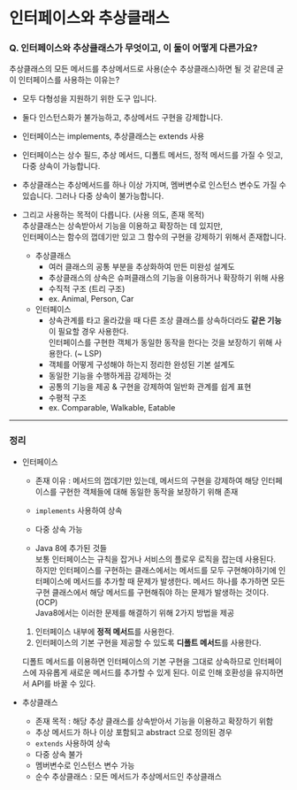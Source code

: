 # 인터페이스와 추상클래스
### Q. 인터페이스와 추상클래스가 무엇이고, 이 둘이 어떻게 다른가요? 
추상클래스의 모든 메서드를 추상메서드로 사용(순수 추상클래스)하면 될 것 같은데 굳이 인터페이스를 사용하는 이유는? 

- 모두 다형성을 지원하기 위한 도구 입니다. 
- 둘다 인스턴스화가 불가능하고, 추상메서드 구현을 강제합니다. 

- 인터페이스는 implements, 추상클래스는 extends 사용 
- 인터페이스는 상수 필드, 추상 메서드, 디폴트 메서드, 정적 메서드를 가질 수 잇고, 다중 상속이 가능합니다. 
- 추상클래스는 추상메서드를 하나 이상 가지며, 멤버변수로 인스턴스 변수도 가질 수 있습니다. 그러나 다중 상속이 불가능합니다. 
- 그리고 사용하는 목적이 다릅니다. (사용 의도, 존재 목적)  
   추상클래스는 상속받아서 기능을 이용하고 확장하는 데 있지만,  
   인터페이스는 함수의 껍데기만 있고 그 함수의 구현을 강제하기 위해서 존재합니다. 
	- 추상클래스  
		- 여러 클래스의 공통 부분을 추상화하여 만든 미완성 설계도 
		- 추상클래스의 상속은 슈퍼클래스의 기능을 이용하거나 확장하기 위해 사용
		- 수직적 구조 (트리 구조) 
		- ex. Animal, Person, Car 
	- 인터페이스 
		- 상속관계를 타고 올라갔을 때 다른 조상 클래스를 상속하더라도 **같은 기능**이 필요할 경우 사용한다.  
          인터페이스를 구현한 객체가 동일한 동작을 한다는 것을 보장하기 위해 사용한다. (~ LSP)
		- 객체를 어떻게 구성해야 하는지 정리한 완성된 기본 설계도
		- 동일한 기능을 수행하게끔 강제하는 것 
		- 공통의 기능을 제공 & 구현을 강제하여 일반화 관계를 쉽게 표현
		- 수평적 구조 
		- ex. Comparable, Walkable, Eatable



---
### 정리
- 인터페이스
	- 존재 이유 : 메서드의 껍데기만 있는데, 메서드의 구현을 강제하여 해당 인터페이스를 구현한 객체들에 대해 동일한 동작을 보장하기 위해 존재  
	- `implements` 사용하여 상속 
	- 다중 상속 가능 
		
	- Java 8에 추가된 것들  
	보통 인터페이스는 규칙을 잡거나 서비스의 플로우 로직을 잡는데 사용된다.  
	하지만 인터페이스를 구현하는 클래스에서는 메서드를 모두 구현해야하기에 인터페이스에 메서드를 추가할 때 문제가 발생한다. 
	메서드 하나를 추가하면 모든 구현 클래스에서 해당 메서드를 구현해줘야 하는 문제가 발생하는 것이다. (OCP)  
	Java8에서는 이러한 문제를 해결하기 위해 2가지 방법을 제공  
	1. 인터페이스 내부에 **정적 메서드**를 사용한다.  
	2. 인터페이스의 기본 구현을 제공할 수 있도록 **디폴트 메서드**를 사용한다.  

	디폴트 메서드를 이용하면 인터페이스의 기본 구현을 그대로 상속하므로 인터페이스에 자유롭게 새로운 메서드를 추가할 수 있게 된다. 이로 인해 호환성을 유지하면서 API를 바꿀 수 있다.


- 추상클래스  
	- 존재 목적 : 해당 추상 클래스를 상속받아서 기능을 이용하고 확장하기 위함
	- 추상 메서드가 하나 이상 포함되고 abstract 으로 정의된 경우 
	- `extends` 사용하여 상속
	- 다중 상속 불가 
	- 멤버변수로 인스턴스 변수 가능 
	- 순수 추상클래스 : 모든 메서드가 추상메서드인 추상클래스

